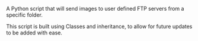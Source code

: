 A Python script that will send images to user defined FTP servers from a specific folder.

This script is built using Classes and inheritance, to allow for future updates to be added with ease.